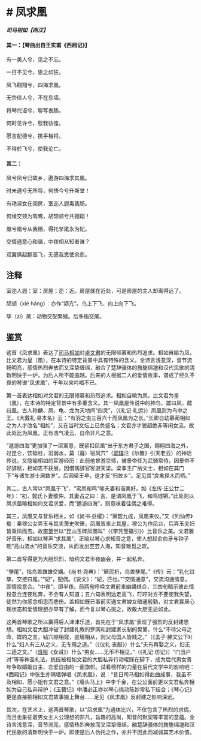 # # 凤求凰

***司马相如【两汉】***

#### 其一：【琴曲出自王实甫《西厢记》】

有一美人兮，见之不忘。

一日不见兮，思之如狂。

凤飞翱翔兮，四海求凰。

无奈佳人兮，不在东墙。

将琴代语兮，聊写衷肠。

何时见许兮，慰我彷徨。

愿言配德兮，携手相将。

不得於飞兮，使我沦亡。

#### 其二：

凤兮凤兮归故乡，遨游四海求其凰。

时未遇兮无所将，何悟今兮升斯堂！

有艳淑女在闺房，室迩人遐毒我肠。

何缘交颈为鸳鸯，胡颉颃兮共翱翔！

凰兮凰兮从我栖，得托孳尾永为妃。

交情通意心和谐，中夜相从知者谁？

双翼俱起翻高飞，无感我思使余悲。

## 注释

室迩人遐：室：房屋；迩：近。房屋就在近处，可是房屋的主人却离得远了。

颉颃（xié háng）：亦作“颉亢”。鸟上下飞、向上向下飞。

孳（zī）尾：动物交配繁殖。后多指交尾。

## 鉴赏

 这首《凤求凰》表达了[司马相如](https://so.gushiwen.cn/authorv_a84be3cddeda.aspx)对[卓文君](https://so.gushiwen.cn/authorv_ffbc39f27901.aspx)的无限倾慕和热烈追求。相如自喻为凤，比文君为皇（凰），在本诗的特定背景中具有特殊的含义。全诗言浅意深，音节流畅明亮，感情热烈奔放而又深挚缠绵，融合了楚辞骚体的旖旎绵邈和汉代民歌的清新明快于一炉，为后人所不能逾越。后来的人根据二人的爱情故事，谱成了经久不衰的琴谱“凤求凰”，千年以来吟唱不已。

第一首表达相如对文君的无限倾慕和热烈追求。相如自喻为凤，比文君为皇（凰），在本诗的特定背景中有多重含义。其一凤凰是传说中的神鸟，雄曰凤，雌曰凰。古人称麟、凤、龟、龙为天地间“四灵”，（《礼记·礼运》）凤凰则为鸟中之王。《大戴礼·易本名》云：“有羽之虫三百六十而凤凰为之长。”长卿自幼慕蔺相如之为人才改名“相如”，又在当时文坛上已负盛名；文君亦才貌超绝非等闲女流。故此处比为凤凰，正有浩气凌云、自命非凡之意。

“遨游四海”更加强了一层寓意，既紧扣凤凰“出于东方君子之国，翱翔四海之外，过昆仑，饮砥柱，羽弱水，莫（暮）宿风穴”（[郭璞](https://so.gushiwen.cn/authorv_565a4f9e5486.aspx)注《尔雅》引天老云）的神话传说，又隐喻相如的宦游经历：此前他曾游京师，被景帝任为武骑常侍，因景帝不好辞赋，相如志不获展，因借病辞官客游天梁。梁孝王广纳文士，相如在其门下“与诸生游士居数岁”。后因梁王卒，这才反“归故乡”。足见其“良禽择木而栖。”

其二，古人常以“凤凰于飞”、“鸾凤和鸣”喻夫妻和谐美好。如《左传·庄公廿二年》：“初，懿氏卜妻敬仲。其妻占之曰：吉，是谓凤凰于飞，和鸣铿锵。”此处则以凤求凰喻相如向文君求爱，而“遨游四海”，则意味着佳偶之难得。

其三，凤凰又与音乐相关。如《尚书·益稷》：“箫韶九成，凤凰来仪。”又《列仙传》载：秦穆公女弄玉与其夫萧史吹箫，凤凰皆来止其屋，穆公为作凤台，后弄玉夫妇皆乘凤而去。故[李贺](https://so.gushiwen.cn/authorv_74d46d599f15.aspx)尝以“昆山玉碎凤凰叫”（《李凭箜篌引》）比音乐之美。文君雅好音乐，相如以琴声“求其凰”，正喻以琴心求知音之意，使人想起俞伯牙与钟子期“高山流水”的音乐交浪，从而发出芸芸人海，知音难觅之叹。

第二首写得更为大胆炽烈，暗约文君半夜幽会，并一起私奔。

“孳尾”，指鸟兽雌雄交媾。《尚书·尧典》：“厥民析，鸟兽孳尾。”《传》云：“乳化曰孳，交接曰尾。”“妃”，配偶。《说文》：“妃，匹也。”“交情通意”，交流沟通情意，即情投意合。“中夜”，即半夜。前两句呼唤文君前来幽媾结合，三四句暗示彼此情投意合连夜私奔，不会有人知道；五六句表明远走高飞，叮咛对方不要使我失望，徒然为你感念相思而悲伤。盖相如既已事前买通文君婢女暗通殷勤，对文君寡居心理状态和爱情理想亦早有了解，而今复以琴心挑之，故敢大胆无忌如此。

这两首琴歌之所以赢得后人津津乐道，首先在于“凤求凰”表现了强烈的反封建思想。相如文君大胆冲破了封建礼教的罗网和封建家长制的樊篱，什么“不待父母之命，媒妁之言，钻穴隙相窥，逾墙相从，则父母国人皆贱之。”（《孟子·滕文公下》）什么“妇人有三从之义，无专用之道。”（《仪礼·丧服》）什么“夫有再娶之义，妇无二适之文。”（[班昭](https://so.gushiwen.cn/authorv_8d24e92c41ad.aspx)《女诫》）什么“男女……无币不相见，”（《礼记·坊记》）“门当户对”等等神圣礼法，统统被相如文君的大胆私奔行动崐踩在脚下，成为后代男女青年争取婚姻自主、恋爱自由的一面旗帜。试看榜样的力量在后代文学中的影响吧：《西厢记》中张生亦隔墙弹唱《凤求凰》，说：“昔日司马相如得此曲成事，我虽不及相如，愿小姐有文君之意。”《墙头马上》中李千金，在公公面前更以文君私奔相如为自己私奔辩护；《玉簪记》中潘必正亦以琴心挑动陈妙常私下结合；《琴心记》更是直接把相如文君故事搬上舞台……足见《凤求凰》反封建之影响深远。

其次，在艺术上，这两首琴歌，以“凤求凰”为通体比兴，不仅包含了热烈的求偶，而且也象征着男女主人公理想的非凡，旨趣的高尚，知音的默契等丰富的意蕴。全诗言浅意深，音节流亮，感情热烈奔放而又深挚缠绵，融楚辞骚体的旖旎绵邈和汉代民歌的清新明快于一炉。即使是后人伪托之作，亦并不因此而减弱其艺术价值。
